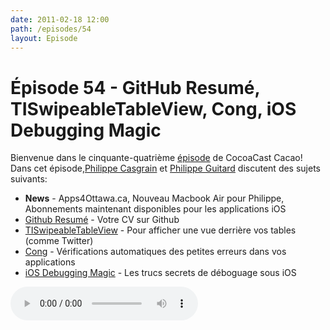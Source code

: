 ```yaml
---
date: 2011-02-18 12:00
path: /episodes/54
layout: Episode
---
```

# Épisode 54 - GitHub Resumé, TISwipeableTableView, Cong, iOS Debugging Magic
<p>Bienvenue dans le cinquante-quatrième <a href="https://cacaocast.com/media/cacaocast_54.mp3" title="CocoaCast Cacao Episode 54">épisode</a> de CocoaCast Cacao! Dans cet épisode,<a href="http://www.twitter.com/philippec" title="Philippe Casgrain sur Twitter">Philippe Casgrain</a> et <a href="http://www.twitter.com/philippeguitard" title="Philippe Guitard sur Twitter">Philippe Guitard</a> discutent des sujets suivants:</p>
<ul><li><strong>News</strong> - Apps4Ottawa.ca, Nouveau Macbook Air pour Philippe, Abonnements maintenant disponibles pour les applications iOS</li>
<li><a href="http://resume.github.com/" title="Github Resumé">Github Resumé</a> - Votre CV sur Github</li>
<li><a href="https://github.com/thermogl/TISwipeableTableView" title="TISwipeableTableView">TISwipeableTableView</a> - Pour afficher une vue derrière vos tables (comme Twitter)</li>
<li><a href="http://s.sudre.free.fr/Software/Cong/about.html" title="Cong">Cong</a> - Vérifications automatiques des petites erreurs dans vos applications</li>
<li><a href="http://developer.apple.com/library/ios/#technotes/tn2010/tn2239.html" title="iOS Debugging Magic">iOS Debugging Magic</a> - Les trucs secrets de déboguage sous iOS</li>
</ul>
<p><audio controls><source src="https://cacaocast.com/media/cacaocast_54.mp3" type="audio/mpeg"><source src="https://cacaocast.com/media/cacaocast_54.mp3" type="audio/mp4">Votre navigateur ne supporte pas l'élément audio / Your browser does not support the audio element.</audio></p>
